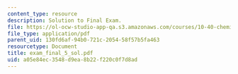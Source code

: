 ```yaml
---
content_type: resource
description: Solution to Final Exam.
file: https://ol-ocw-studio-app-qa.s3.amazonaws.com/courses/10-40-chemical-engineering-thermodynamics-fall-2003/a05e84ec3548d9ea8b22f220c0f7d8ad_exam_final_5_sol.pdf
file_type: application/pdf
parent_uid: 130fd6af-94b0-721c-2054-58f57b5fa463
resourcetype: Document
title: exam_final_5_sol.pdf
uid: a05e84ec-3548-d9ea-8b22-f220c0f7d8ad
---
```

